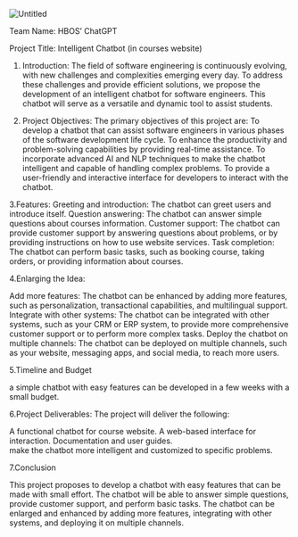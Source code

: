 ![Untitled](https://github.com/mohamedeltaieb/HBO-s-ChatGPT/assets/135392011/28a0cd26-fd82-4f6e-890b-2e88ca2a6a97)

Team Name: HBOS’ ChatGPT

Project Title: Intelligent Chatbot (in courses website) 

1. Introduction:
The field of software engineering is continuously evolving, with new challenges and complexities emerging every day. To address these challenges and provide efficient solutions, we propose the development of an intelligent chatbot for software engineers. This chatbot will serve as a versatile and dynamic tool to assist students.

2. Project Objectives:
The primary objectives of this project are:
To develop a chatbot that can assist software engineers in various phases of the software development life cycle.
To enhance the productivity and problem-solving capabilities by providing real-time assistance.
To incorporate advanced AI and NLP techniques to make the chatbot intelligent and capable of handling complex problems.
To provide a user-friendly and interactive interface for developers to interact with the chatbot.

3.Features:
Greeting and introduction: The chatbot can greet users and introduce itself.
Question answering: The chatbot can answer simple questions about courses information.
Customer support: The chatbot can provide customer support by answering questions about problems, or by providing instructions on how to use website services.
Task completion: The chatbot can perform basic tasks, such as booking course, taking orders, or providing information about courses.



4.Enlarging the Idea:

Add more features: The chatbot can be enhanced by adding more features, such as personalization, transactional capabilities, and multilingual support.
Integrate with other systems: The chatbot can be integrated with other systems, such as your CRM or ERP system, to provide more comprehensive customer support or to perform more complex tasks.
Deploy the chatbot on multiple channels: The chatbot can be deployed on multiple channels, such as your website, messaging apps, and social media, to reach more users.

5.Timeline and Budget

a simple chatbot with easy features can be developed in a few weeks with a small budget.

6.Project Deliverables:
The project will deliver the following:

A functional chatbot for course website.
A web-based interface for interaction.
Documentation and user guides.	
make the chatbot more intelligent and customized to specific problems.

7.Conclusion

This project proposes to develop a chatbot with easy features that can be made with small effort. The chatbot will be able to answer simple questions, provide customer support, and perform basic tasks. The chatbot can be enlarged and enhanced by adding more features, integrating with other systems, and deploying it on multiple channels.
